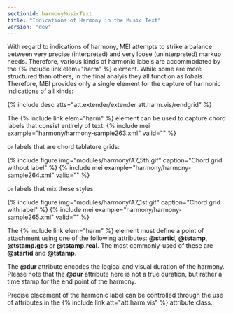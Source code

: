 ```yaml
---
sectionid: harmonyMusicText
title: "Indications of Harmony in the Music Text"
version: "dev"
---
```


With regard to indications of harmony, MEI attempts to strike a balance between very precise (interpreted) and very loose (uninterpreted) markup needs. Therefore, various kinds of harmonic labels are accommodated by the {% include link elem="harm" %} element. While some are more structured than others, in the final analyis they all function as *labels*. Therefore, MEI provides only a single element for the capture of harmonic indications of all kinds:

{% include desc atts="att.extender/extender att.harm.vis/rendgrid" %}

The {% include link elem="harm" %} element can be used to capture chord labels that consist entirely of text:
{% include mei example="harmony/harmony-sample263.xml" valid="" %}

or labels that are chord tablature grids:

{% include figure img="modules/harmony/A7_5th.gif" caption="Chord grid without label" %}
{% include mei example="harmony/harmony-sample264.xml" valid="" %}

or labels that mix these styles:

{% include figure img="modules/harmony/A7_1st.gif" caption="Chord grid with label" %}
{% include mei example="harmony/harmony-sample265.xml" valid="" %}

The {% include link elem="harm" %} element must define a point of attachment using one of the following attributes: **@startid**, **@tstamp**, **@tstamp.ges** or **@tstamp.real**. The most commonly-used of these are **@startid** and **@tstamp**.

The **@dur** attribute encodes the logical and visual duration of the harmony. Please note that the **@dur** attribute here is not a true duration, but rather a time stamp for the end point of the harmony.

Precise placement of the harmonic label can be controlled through the use of attributes in the {% include link att="att.harm.vis" %} attribute class.
